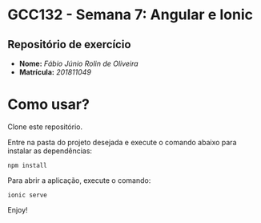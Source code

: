 # GCC132 - Semana 7: Angular e Ionic

## Repositório de exercício

* **Nome:** *Fábio Júnio Rolin de Oliveira*
* **Matrícula:** *201811049*

# Como usar?

Clone este repositório.

Entre na pasta do projeto desejada e execute o comando abaixo para instalar as dependências:

`npm install`

Para abrir a aplicação, execute o comando:

`ionic serve`

Enjoy!






